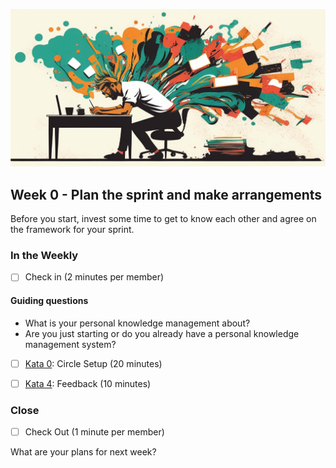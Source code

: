 ![When you write the story of your life, don't let anyone else take the pen in hand](images/woche1-2.png)

## Week 0 - Plan the sprint and make arrangements

Before you start, invest some time to get to know each other and agree on the framework for your sprint.

### In the Weekly

- [ ] Check in (2 minutes per member)

#### Guiding questions

- What is your personal knowledge management about?
- Are you just starting or do you already have a personal knowledge management system?


- [ ] [Kata 0](2-1-Kata-0.md): Circle Setup (20 minutes)

- [ ] [Kata 4](2-1-Kata-4.md): Feedback (10 minutes)

### Close

- [ ] Check Out (1 minute per member)

What are your plans for next week?

<script src="https://giscus.app/client.js"
        data-repo="cogneon/lernos-zettelkasten"
        data-repo-id="R_kgDOI5YY1w"
        data-category="Announcements"
        data-category-id="DIC_kwDOI5YY184CUTx3"
        data-mapping="pathname"
        data-strict="0"
        data-reactions-enabled="1"
        data-emit-metadata="0"
        data-input-position="bottom"
        data-theme="light"
        data-lang="de"
        crossorigin="anonymous"
        async>
</script>

